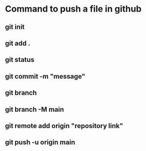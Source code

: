 # Command to push a file in github

## git init
## git add .
## git status
## git commit -m "message"
## git branch
## git branch -M main
## git remote add origin "repository link"
## git push -u origin main
